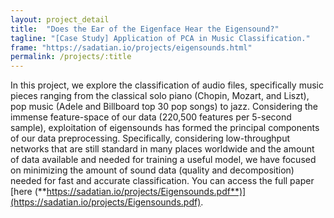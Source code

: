 ```yaml
---
layout: project_detail
title:  "Does the Ear of the Eigenface Hear the Eigensound?"
tagline: "[Case Study] Application of PCA in Music Classification."
frame: "https://sadatian.io/projects/eigensounds.html"
permalink: /projects/:title
---
```

In this project, we explore the classification of audio files, specifically music pieces ranging from the classical solo piano (Chopin, Mozart, and Liszt), pop music (Adele and Billboard top 30 pop songs) to jazz. Considering the immense feature-space of our data (220,500 features per 5-second sample), exploitation of eigensounds has formed the principal components of our data preprocessing. Specifically, considering low-throughput networks that are still standard in many places worldwide and the amount of data available and needed for training a useful model, we have focused on minimizing the amount of sound data (quality and decomposition) needed for fast and accurate classification. You can access the full paper [here (**https://sadatian.io/projects/Eigensounds.pdf**)](https://sadatian.io/projects/Eigensounds.pdf).